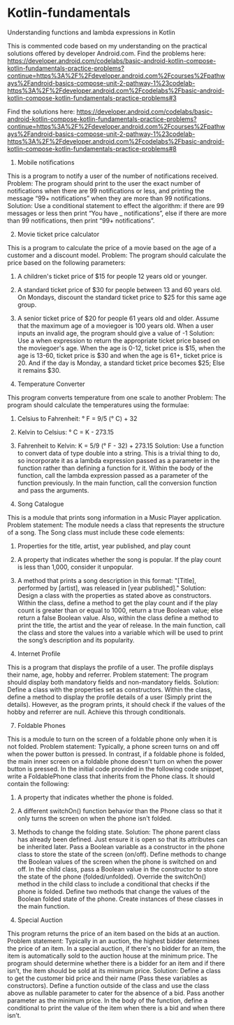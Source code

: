 # Kotlin-fundamentals
Understanding functions and lambda expressions in Kotlin

This is commented code based on my understanding on the practical solutions offered by developer Android.com. 
Find the problems here: https://developer.android.com/codelabs/basic-android-kotlin-compose-kotlin-fundamentals-practice-problems?continue=https%3A%2F%2Fdeveloper.android.com%2Fcourses%2Fpathways%2Fandroid-basics-compose-unit-2-pathway-1%23codelab-https%3A%2F%2Fdeveloper.android.com%2Fcodelabs%2Fbasic-android-kotlin-compose-kotlin-fundamentals-practice-problems#3

Find the solutions here: https://developer.android.com/codelabs/basic-android-kotlin-compose-kotlin-fundamentals-practice-problems?continue=https%3A%2F%2Fdeveloper.android.com%2Fcourses%2Fpathways%2Fandroid-basics-compose-unit-2-pathway-1%23codelab-https%3A%2F%2Fdeveloper.android.com%2Fcodelabs%2Fbasic-android-kotlin-compose-kotlin-fundamentals-practice-problems#8

1. Mobile notifications

This is a program to notify a user of the number of notifications received. 
Problem: The program should print to the user the exact number of notifications when there are 99 notifications or less, and printing the message “99+ notifications” when they are more than 99 notifications. 
Solution: Use a conditional statement to effect the algorithm: if there are 99 messages or less then print “You have _ notifications”, else if there are more than 99 notifications, then print “99+ notifications”.

2. Movie ticket price calculator
   
This is a program to calculate the price of a movie based on the age of a customer and a discount model.
Problem: The program should calculate the price based on the following parameters:
  1.	A children's ticket price of $15 for people 12 years old or younger.
  2.	A standard ticket price of $30 for people between 13 and 60 years old. On Mondays, discount the standard ticket price to $25 for this same age group.
  3.	A senior ticket price of $20 for people 61 years old and older. Assume that the maximum age of a moviegoer is 100 years old.
When a user inputs an invalid age, the program should give a value of -1
Solution: Use a when expression to return the appropriate ticket price based on the moviegoer's age. When the age is 0-12, ticket price is $15, when the age is 13-60, ticket price is $30 and when the age is 61+, ticket price is 20. And if the day is Monday, a standard ticket price becomes $25; Else it remains $30.

3. Temperature Converter
   
This program converts temperature from one scale to another 
Problem: The program should calculate the temperatures using the formulae:
  1.	Celsius to Fahrenheit: ° F = 9/5 (° C) + 32
  2.	Kelvin to Celsius: ° C = K - 273.15
  3.	Fahrenheit to Kelvin: K = 5/9 (° F - 32) + 273.15
Solution: Use a function to convert data of type double into a string. This is a trivial thing to do, so incorporate it as a lambda expression passed as a parameter in the function rather than defining a function for it. Within the body of the function, call the lambda expression passed as a parameter of the function previously. In the main function, call the conversion function and pass the arguments.

5. Song Catalogue
   
This is a module that prints song information in a Music Player application. 
Problem statement: The module needs a class that represents the structure of a song. The Song class must include these code elements:
  1.	Properties for the title, artist, year published, and play count
  2.	A property that indicates whether the song is popular. If the play count is less than 1,000, consider it unpopular.
  3.	A method that prints a song description in this format: "[Title], performed by [artist], was released in [year published]."
Solution: Design a class with the properties as stated above as constructors. Within the class, define a method to get the play count and if the play count is greater than or equal to 1000, return a true Boolean value; else return a false Boolean value. Also, within the class define a method to print the title, the artist and the year of release. In the main function, call the class and store the values into a variable which will be used to print the song’s description and its popularity.

6. Internet Profile

This is a program that displays the profile of a user. The profile displays their name, age, hobby and referrer. 
Problem statement: The program should display both mandatory fields and non-mandatory fields.
Solution: Define a class with the properties set as constructors. Within the class, define a method to display the profile details of a user (Simply print the details). However, as the program prints, it should check if the values of the hobby and referrer are null. Achieve this through conditionals. 

7. Foldable Phones

This is a module to turn on the screen of a foldable phone only when it is not folded. 
Problem statement: Typically, a phone screen turns on and off when the power button is pressed. In contrast, if a foldable phone is folded, the main inner screen on a foldable phone doesn't turn on when the power button is pressed.
In the initial code provided in the following code snippet, write a FoldablePhone class that inherits from the Phone class. It should contain the following:
  1.	A property that indicates whether the phone is folded.
  2.	A different switchOn() function behavior than the Phone class so that it only turns the screen on when the phone isn't folded.
  3.	Methods to change the folding state.
Solution: The phone parent class has already been defined. Just ensure it is open so that its attributes can be inherited later. Pass a Boolean variable as a constructor in the phone class to store the state of the screen (on/off). Define methods to change the Boolean values of the screen when the phone is switched on and off. In the child class, pass a Boolean value in the constructor to store the state of the phone (folded/unfolded). Override the switchOn() method in the child class to include a conditional that checks if the phone is folded. Define two methods that change the values of the Boolean folded state of the phone. Create instances of these classes in the main function.

8. Special Auction

This program returns the price of an item based on the bids at an auction.
Problem statement: Typically in an auction, the highest bidder determines the price of an item. In a special auction, if there's no bidder for an item, the item is automatically sold to the auction house at the minimum price. The program should determine whether there is a bidder for an item and if there isn’t, the item should be sold at its minimum price. 
Solution: Define a class to get the customer bid price and their name (Pass these variables as constructors). Define a function outside of the class and use the class above as nullable parameter to cater for the absence of a bid. Pass another parameter as the minimum price. In the body of the function, define a conditional to print the value of the item when there is a bid and when there isn’t. 

